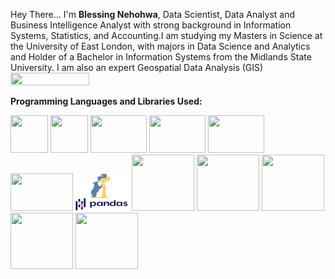Hey There...
I'm **Blessing Nehohwa**, Data Scientist, Data Analyst and Business Intelligence Analyst with strong background in Information Systems, Statistics, and Accounting.I am studying my Masters in Science at the University of East London, with majors in Data Science and Analytics and Holder of a Bachelor in Information Systems from the  Midlands State University. I am  also an expert Geospatial Data Analysis (GIS)
<img src="https://user-images.githubusercontent.com/82777016/189126432-5f8467e5-b13b-40ec-a103-fa1c55162da9.gif" width="50%" height="50%">


**Programming Languages and Libraries Used:**

<img src="https://user-images.githubusercontent.com/82777016/189127291-492e7117-b84d-49a0-81c4-d45a22c8ec6d.png" width="60" height="60"> <img src="https://upload.wikimedia.org/wikipedia/commons/thumb/3/38/Jupyter_logo.svg/800px-Jupyter_logo.svg.png" width="60" height="60"> <img src="https://images.techhive.com/images/article/2017/01/r_programming_language_abstract_programming_background_thinkstock_3x2_1200x800-100703503-large.jpg?" width="90" height="60">    <img src="https://i0.wp.com/www.complexsql.com/wp-content/uploads/2017/01/sql-logo.jpg?fit=300%2C225&ssl=1" width="90" height="60">    <img src="https://user-images.githubusercontent.com/1217238/65354639-dd928f80-dba4-11e9-833b-bc3e8c6a737d.png" width="90" height="60">   <img src="https://upload.wikimedia.org/wikipedia/fr/thumb/3/37/Logo_Matplotlib.svg/810px-Logo_Matplotlib.svg.png?20140122140654" width="100" height="60"><img src="https://raw.githubusercontent.com/earthinversion/earthinversion-images/main/images/pandas-python.png" width="90" height="60"> <img src="https://camo.githubusercontent.com/aeb4f612bd9b40d81c62fcbebd6db44a5d4344b8b962be0138817e18c9c06963/68747470733a2f2f7777772e74656e736f72666c6f772e6f72672f696d616765732f74665f6c6f676f5f686f72697a6f6e74616c2e706e67" width="100" height="90"> <img src="https://upload.wikimedia.org/wikipedia/commons/thumb/0/05/Scikit_learn_logo_small.svg/1200px-Scikit_learn_logo_small.svg.png" width="100" height="90"> <img src="https://allcode.com/wp-content/uploads/2022/09/klarna-signs-deal-with-aws-1575354413.png" width="100" height="90"> 
<img src="https://www.pei.com/wp-content/uploads/2016/08/maxresdefaultreduced.jpg " width="100" height="90"> <img src="" width="100" height="90"> 


